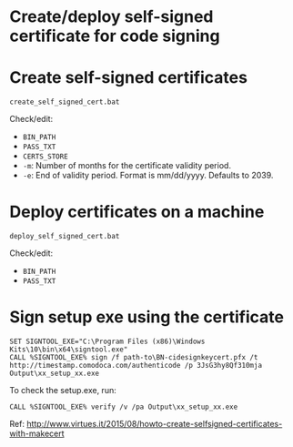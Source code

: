 # Create/deploy self-signed certificate for code signing #


# Create self-signed certificates #

```
create_self_signed_cert.bat
```

Check/edit:

- `BIN_PATH`
- `PASS_TXT`
- `CERTS_STORE`
- `-m`: Number of months for the certificate validity period.
- `-e`: End of validity period. Format is mm/dd/yyyy. Defaults to 2039.

# Deploy certificates on a machine #

```
deploy_self_signed_cert.bat
```

Check/edit:

- `BIN_PATH`
- `PASS_TXT`

# Sign setup exe using the certificate #

```
SET SIGNTOOL_EXE="C:\Program Files (x86)\Windows Kits\10\bin\x64\signtool.exe"
CALL %SIGNTOOL_EXE% sign /f path-to\BN-cidesignkeycert.pfx /t http://timestamp.comodoca.com/authenticode /p 3JsG3hy8Qf310mja Output\xx_setup_xx.exe
```

To check the setup.exe, run:
```
CALL %SIGNTOOL_EXE% verify /v /pa Output\xx_setup_xx.exe
```

Ref: http://www.virtues.it/2015/08/howto-create-selfsigned-certificates-with-makecert